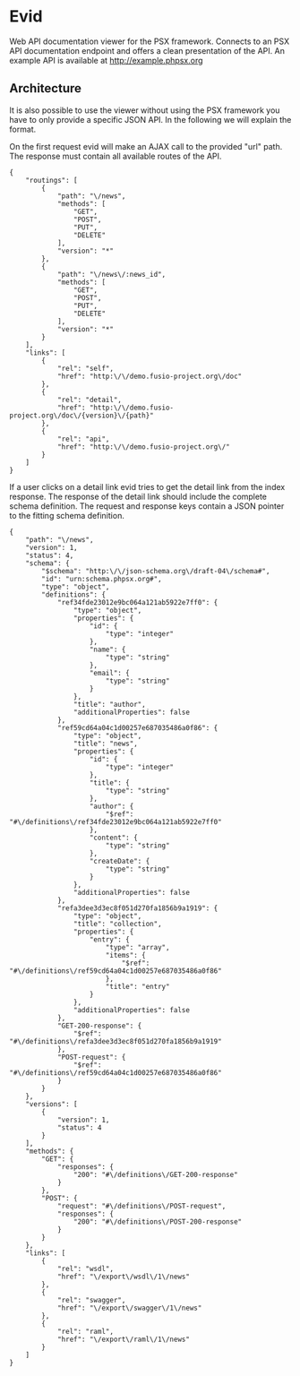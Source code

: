 
# Evid

Web API documentation viewer for the PSX framework. Connects to an PSX API 
documentation endpoint and offers a clean presentation of the API. An example
API is available at http://example.phpsx.org

## Architecture

It is also possible to use the viewer without using the PSX framework you have
to only provide a specific JSON API. In the following we will explain the 
format.

On the first request evid will make an AJAX call to the provided "url" path. 
The response must contain all available routes of the API.

    {
        "routings": [
            {
                "path": "\/news",
                "methods": [
                    "GET",
                    "POST",
                    "PUT",
                    "DELETE"
                ],
                "version": "*"
            },
            {
                "path": "\/news\/:news_id",
                "methods": [
                    "GET",
                    "POST",
                    "PUT",
                    "DELETE"
                ],
                "version": "*"
            }
        ],
        "links": [
            {
                "rel": "self",
                "href": "http:\/\/demo.fusio-project.org\/doc"
            },
            {
                "rel": "detail",
                "href": "http:\/\/demo.fusio-project.org\/doc\/{version}\/{path}"
            },
            {
                "rel": "api",
                "href": "http:\/\/demo.fusio-project.org\/"
            }
        ]
    }

If a user clicks on a detail link evid tries to get the detail link from the 
index response. The response of the detail link should include the complete
schema definition. The request and response keys contain a JSON pointer to the
fitting schema definition.

    {
        "path": "\/news",
        "version": 1,
        "status": 4,
        "schema": {
            "$schema": "http:\/\/json-schema.org\/draft-04\/schema#",
            "id": "urn:schema.phpsx.org#",
            "type": "object",
            "definitions": {
                "ref34fde23012e9bc064a121ab5922e7ff0": {
                    "type": "object",
                    "properties": {
                        "id": {
                            "type": "integer"
                        },
                        "name": {
                            "type": "string"
                        },
                        "email": {
                            "type": "string"
                        }
                    },
                    "title": "author",
                    "additionalProperties": false
                },
                "ref59cd64a04c1d00257e687035486a0f86": {
                    "type": "object",
                    "title": "news",
                    "properties": {
                        "id": {
                            "type": "integer"
                        },
                        "title": {
                            "type": "string"
                        },
                        "author": {
                            "$ref": "#\/definitions\/ref34fde23012e9bc064a121ab5922e7ff0"
                        },
                        "content": {
                            "type": "string"
                        },
                        "createDate": {
                            "type": "string"
                        }
                    },
                    "additionalProperties": false
                },
                "refa3dee3d3ec8f051d270fa1856b9a1919": {
                    "type": "object",
                    "title": "collection",
                    "properties": {
                        "entry": {
                            "type": "array",
                            "items": {
                                "$ref": "#\/definitions\/ref59cd64a04c1d00257e687035486a0f86"
                            },
                            "title": "entry"
                        }
                    },
                    "additionalProperties": false
                },
                "GET-200-response": {
                    "$ref": "#\/definitions\/refa3dee3d3ec8f051d270fa1856b9a1919"
                },
                "POST-request": {
                    "$ref": "#\/definitions\/ref59cd64a04c1d00257e687035486a0f86"
                }
            }
        },
        "versions": [
            {
                "version": 1,
                "status": 4
            }
        ],
        "methods": {
            "GET": {
                "responses": {
                    "200": "#\/definitions\/GET-200-response"
                }
            },
            "POST": {
                "request": "#\/definitions\/POST-request",
                "responses": {
                    "200": "#\/definitions\/POST-200-response"
                }
            }
        },
        "links": [
            {
                "rel": "wsdl",
                "href": "\/export\/wsdl\/1\/news"
            },
            {
                "rel": "swagger",
                "href": "\/export\/swagger\/1\/news"
            },
            {
                "rel": "raml",
                "href": "\/export\/raml\/1\/news"
            }
        ]
    }

